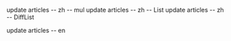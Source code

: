 update articles -- zh -- mul
update articles -- zh -- List
update articles -- zh -- DiffList

update articles -- en

